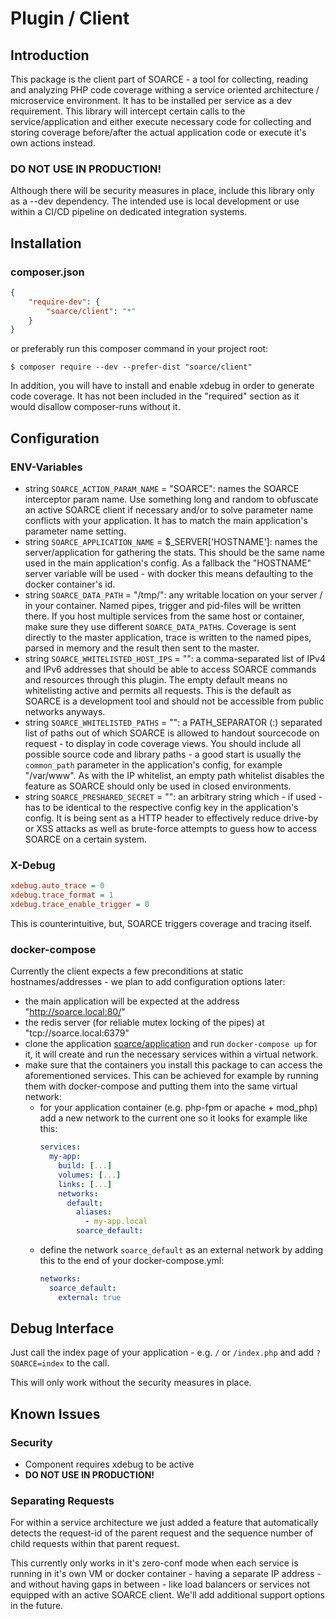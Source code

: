 # Plugin / Client
## Introduction
This package is the client part of SOARCE - a tool for collecting, reading and analyzing PHP
code coverage withing a service oriented architecture / microservice environment. It has to
be installed per service as a dev requirement. This library will intercept certain calls to
the service/application and either execute necessary code for collecting and storing coverage
before/after the actual application code or execute it's own actions instead.

### DO NOT USE IN PRODUCTION!

Although there will be security measures in place, include this library only as a --dev
dependency. The intended use is local development or use within a CI/CD pipeline on dedicated
integration systems.

## Installation
### composer.json
```json
{
    "require-dev": {
        "soarce/client": "*"
    }
}
```
or preferably run this composer command in your project root:

```
$ composer require --dev --prefer-dist "soarce/client"
```

In addition, you will have to install and enable xdebug in order to generate code coverage.
It has not been included in the "required" section as it would disallow composer-runs
without it.


## Configuration

### ENV-Variables
* string `SOARCE_ACTION_PARAM_NAME` = "SOARCE": names the SOARCE interceptor param
  name. Use something long and random to obfuscate an active SOARCE client if necessary
  and/or to solve parameter name conflicts with your application. It has to match the
  main application's parameter name setting.
* string `SOARCE_APPLICATION_NAME` = $_SERVER['HOSTNAME']: names the server/application
  for gathering the stats. This should be the same name used in the main application's
  config. As a fallback the "HOSTNAME" server variable will be used - with docker this
  means defaulting to the docker container's id.
* string `SOARCE_DATA_PATH` = "/tmp/": any writable location on your server / in your
  container. Named pipes, trigger and pid-files will be written there. If you host
  multiple services from the same host or container, make sure they use different
  `SOARCE_DATA_PATH`s. Coverage is sent directly to the master application, trace is
  written to the named pipes, parsed in memory and the result then sent to the master.
* string `SOARCE_WHITELISTED_HOST_IPS` = "": a comma-separated list of IPv4 and IPv6
  addresses that should be able to access SOARCE commands and resources through this
  plugin. The empty default means no whitelisting active and permits all requests.
  This is the default as SOARCE is a development tool and should not be accessible from
  public networks anyways.
* string `SOARCE_WHITELISTED_PATHS` = "": a PATH_SEPARATOR (:) separated list of paths
  out of which SOARCE is allowed to handout sourcecode on request - to display in code
  coverage views. You should include all possible source code and library paths - a
  good start is usually the `common_path` parameter in the application's config, for
  example "/var/www". As with the IP whitelist, an empty path whitelist disables the
  feature as SOARCE should only be used in closed environments.
* string `SOARCE_PRESHARED_SECRET` = "": an arbitrary string which - if used - has to
  be identical to the respective config key in the application's config. It is being
  sent as a HTTP header to effectively reduce drive-by or XSS attacks as well as
  brute-force attempts to guess how to access SOARCE on a certain system.

### X-Debug

```ini
xdebug.auto_trace = 0
xdebug.trace_format = 1
xdebug.trace_enable_trigger = 0
```
                
This is counterintuitive, but, SOARCE triggers coverage and tracing itself.


### docker-compose

Currently the client expects a few preconditions at static hostnames/addresses - we
plan to add configuration options later:

* the main application will be expected at the address "http://soarce.local:80/"
* the redis server (for reliable mutex locking of the pipes) at
  "tcp://soarce.local:6379"
* clone the application [soarce/application](https://gitlab.home.segnitz.net/soarce/application)
  and run `docker-compose up` for it, it will create and run the necessary services
  within a virtual network.
* make sure that the containers you install this package to can access the
  aforementioned services. This can be achieved for example by running them with
  docker-compose and putting them into the same virtual network:
  * for your application container (e.g. php-fpm or apache + mod_php) add a new
    network to the current one so it looks for example like this:
    ```yaml
    services:
      my-app:
        build: [...]
        volumes: [...]
        links: [...]
        networks:
          default:
            aliases:
              - my-app.local
            soarce_default:
    ```
  * define the network `soarce_default` as an external network by adding this to
    the end of your docker-compose.yml:
    ```yaml
    networks:
      soarce_default:
        external: true
    ```

## Debug Interface

Just call the index page of your application - e.g. `/` or `/index.php` and add
`?SOARCE=index` to the call.

This will only work without the security measures in place.


## Known Issues

### Security

* Component requires xdebug to be active
* **DO NOT USE IN PRODUCTION!**

### Separating Requests
For within a service architecture we just added a feature that automatically
detects the request-id of the parent request and the sequence number of child
requests within that parent request.

This currently only works in it's zero-conf mode when each service is running
in it's own VM or docker container - having a separate IP address - and without
having gaps in between - like load balancers or services not equipped with an
active SOARCE client. We'll add additional support options in the future.
